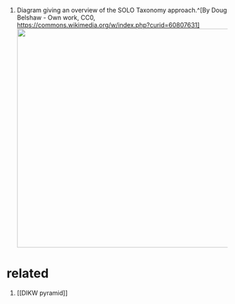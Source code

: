 1. Diagram giving an overview of the SOLO Taxonomy approach.^[By Doug Belshaw - Own work, CC0, https://commons.wikimedia.org/w/index.php?curid=60807631]
	<img src="https://upload.wikimedia.org/wikipedia/commons/a/af/Structure_of_Observed_Learning_Outcomes_%28SOLO%29_Taxonomy.png" width="500" />

# related
1. [[DIKW pyramid]]